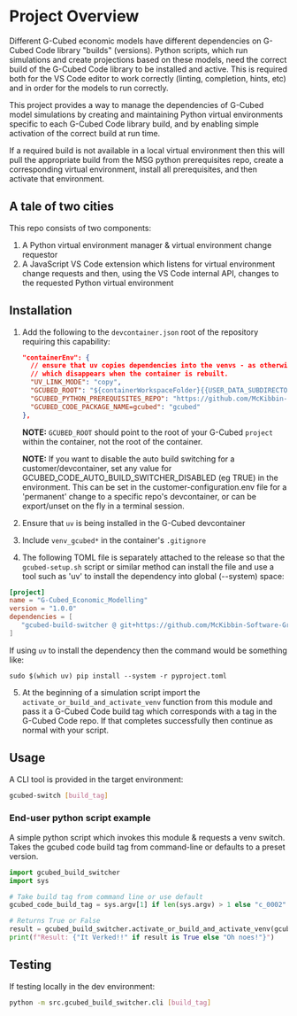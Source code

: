 # Project Overview

Different G-Cubed economic models have different dependencies on G-Cubed Code library "builds" (versions).  Python scripts, which run simulations and create projections based on these models, need the correct build of the G-Cubed Code library to be installed and active. This is required both for the VS Code editor to work correctly (linting, completion, hints, etc) and in order for the models to run correctly.

This project provides a way to manage the dependencies of G-Cubed model simulations by creating and maintaining Python virtual environments specific to each G-Cubed Code library build, and by enabling simple activation of the correct build at run time.

If a required build is not available in a local virtual environment then this will pull the appropriate build from the MSG python prerequisites repo, create a corresponding virtual environment, install all prerequisites, and then activate that environment.

## A tale of two cities

This repo consists of two components:
1. A Python virtual environment manager & virtual environment change requestor
1. A JavaScript VS Code extension which listens for virtual environment change requests and then, using the VS Code internal API, changes to the requested Python virtual environment


## Installation
 1. Add the following to the `devcontainer.json` root of the repository requiring this capability:

    ```json
    "containerEnv": {
      // ensure that uv copies dependencies into the venvs - as otherwise venvs are linked from cache
      // which disappears when the container is rebuilt.
      "UV_LINK_MODE": "copy",
      "GCUBED_ROOT": "${containerWorkspaceFolder}{{USER_DATA_SUBDIRECTORY}}",
      "GCUBED_PYTHON_PREREQUISITES_REPO": "https://github.com/McKibbin-Software-Group/python-gcubed-prerequisites",
      "GCUBED_CODE_PACKAGE_NAME=gcubed": "gcubed"
    },
    ```
    **NOTE:** `GCUBED_ROOT` should point to the root of your G-Cubed `project` within the container, not the root of the container.

    **NOTE:**  If you want to disable the auto build switching for a customer/devcontainer, set any value for GCUBED_CODE_AUTO_BUILD_SWITCHER_DISABLED (eg TRUE) in the environment. This can be set in the customer-configuration.env file for a 'permanent' change to a specific repo's devcontainer, or can be export/unset on the fly in a terminal session.

 2. Ensure that `uv` is being installed in the G-Cubed devcontainer

 3. Include `venv_gcubed*` in the container's `.gitignore`

 4. The following TOML file is separately attached to the release so that the `gcubed-setup.sh` script or similar method can install the file and use a tool such as 'uv' to install the dependency into global (--system) space:

 ```toml
[project]
name = "G-Cubed_Economic_Modelling"
version = "1.0.0"
dependencies = [
    "gcubed-build-switcher @ git+https://github.com/McKibbin-Software-Group/gcubed-build-switcher@main"
]

```

If using `uv` to install the dependency then the command would be something like:

```
sudo $(which uv) pip install --system -r pyproject.toml
```

 5. At the beginning of a simulation script import the `activate_or_build_and_activate_venv` function from this module and pass it a G-Cubed Code build tag which corresponds with a tag in the G-Cubed Code repo.  If that completes successfully then continue as normal with your script.


## Usage
A CLI tool is provided in the target environment:
```bash
gcubed-switch [build_tag]
```
### End-user python script example
A simple python script which invokes this module & requests a venv switch. Takes the gcubed code build tag from command-line or defaults to a preset version.

```Python
import gcubed_build_switcher
import sys

# Take build tag from command line or use default
gcubed_code_build_tag = sys.argv[1] if len(sys.argv) > 1 else "c_0002"

# Returns True or False
result = gcubed_build_switcher.activate_or_build_and_activate_venv(gcubed_code_build_tag)
print(f"Result: {"It Verked!!" if result is True else "Oh noes!"}")

```



## Testing
If testing locally in the dev environment:
```bash
python -m src.gcubed_build_switcher.cli [build_tag]
```

